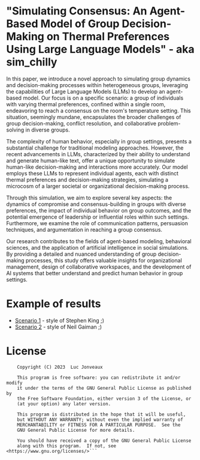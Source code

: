 #  "Simulating Consensus: An Agent-Based Model of Group Decision-Making on Thermal Preferences Using Large Language Models" - aka sim_chilly

In this paper, we introduce a novel approach to simulating group dynamics and decision-making processes within heterogeneous groups, leveraging the capabilities of Large Language Models (LLMs) to develop an agent-based model. Our focus is on a specific scenario: a group of individuals with varying thermal preferences, confined within a single room, endeavoring to reach a consensus on the room's temperature setting. This situation, seemingly mundane, encapsulates the broader challenges of group decision-making, conflict resolution, and collaborative problem-solving in diverse groups.

The complexity of human behavior, especially in group settings, presents a substantial challenge for traditional modeling approaches. However, the recent advancements in LLMs, characterized by their ability to understand and generate human-like text, offer a unique opportunity to simulate human-like decision-making and interactions more accurately. Our model employs these LLMs to represent individual agents, each with distinct thermal preferences and decision-making strategies, simulating a microcosm of a larger societal or organizational decision-making process.

Through this simulation, we aim to explore several key aspects: the dynamics of compromise and consensus-building in groups with diverse preferences, the impact of individual behavior on group outcomes, and the potential emergence of leadership or influential roles within such settings. Furthermore, we examine the role of communication patterns, persuasion techniques, and argumentation in reaching a group consensus.

Our research contributes to the fields of agent-based modeling, behavioral sciences, and the application of artificial intelligence in social simulations. By providing a detailed and nuanced understanding of group decision-making processes, this study offers valuable insights for organizational management, design of collaborative workspaces, and the development of AI systems that better understand and predict human behavior in group settings.

# Example of results

* [Scenario 1](https://github.com/kelu124/sim_chilly/blob/main/output/movie_3_suite_simple.md) - style of Stephen King ;)
* [Scenario 2](https://github.com/kelu124/sim_chilly/blob/main/output/movie_4_simple.md) - style of Neil Gaiman ;)

# License

``` Agent-based modeling for thermal comfort using LLMs-powered actors
    Copyright (C) 2023  Luc Jonveaux

    This program is free software: you can redistribute it and/or modify
    it under the terms of the GNU General Public License as published by
    the Free Software Foundation, either version 3 of the License, or
    (at your option) any later version.

    This program is distributed in the hope that it will be useful,
    but WITHOUT ANY WARRANTY; without even the implied warranty of
    MERCHANTABILITY or FITNESS FOR A PARTICULAR PURPOSE.  See the
    GNU General Public License for more details.

    You should have received a copy of the GNU General Public License
    along with this program.  If not, see <https://www.gnu.org/licenses/>```